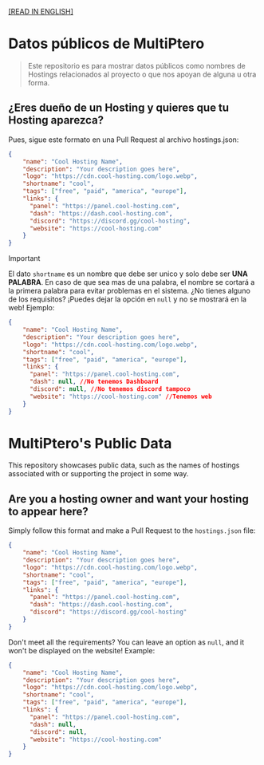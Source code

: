 [[READ IN ENGLISH]](https://github.com/MultiPtero/Public-Data/tree/main?tab=readme-ov-file#MultiPtero%27s%20Public%20Data)

# Datos públicos de MultiPtero
> Este repositorio es para mostrar datos públicos como nombres de Hostings relacionados al proyecto o que nos apoyan de alguna u otra forma. 
## ¿Eres dueño de un Hosting y quieres que tu Hosting aparezca?
Pues, sigue este formato en una Pull Request al archivo hostings.json:
```json
{
    "name": "Cool Hosting Name",
    "description": "Your description goes here",
    "logo": "https://cdn.cool-hosting.com/logo.webp",
    "shortname": "cool",
    "tags": ["free", "paid", "america", "europe"],
    "links": {
      "panel": "https://panel.cool-hosting.com",
      "dash": "https://dash.cool-hosting.com",
      "discord": "https://discord.gg/cool-hosting",
      "website": "https://cool-hosting.com"
    }
}
```
> [!IMPORTANT]
> El dato `shortname` es un nombre que debe ser unico y solo debe ser **UNA PALABRA**. En caso de que sea mas de una palabra, el nombre se cortará a la primera palabra para evitar problemas en el sistema.
¿No tienes alguno de los requisitos? ¡Puedes dejar la opción en `null` y no se mostrará en la web! Ejemplo:
```json
{
    "name": "Cool Hosting Name",
    "description": "Your description goes here",
    "logo": "https://cdn.cool-hosting.com/logo.webp",
    "shortname": "cool",
    "tags": ["free", "paid", "america", "europe"],
    "links": {
      "panel": "https://panel.cool-hosting.com",
      "dash": null, //No tenemos Dashboard
      "discord": null, //No tenemos discord tampoco
      "website": "https://cool-hosting.com" //Tenemos web
    }
}
```

# MultiPtero's Public Data

This repository showcases public data, such as the names of hostings associated with or supporting the project in some way.

## Are you a hosting owner and want your hosting to appear here?

Simply follow this format and make a Pull Request to the `hostings.json` file:
```json
{
    "name": "Cool Hosting Name",
    "description": "Your description goes here",
    "logo": "https://cdn.cool-hosting.com/logo.webp",
    "shortname": "cool",
    "tags": ["free", "paid", "america", "europe"],
    "links": {
      "panel": "https://panel.cool-hosting.com",
      "dash": "https://dash.cool-hosting.com",
      "discord": "https://discord.gg/cool-hosting"
    }
}
```

Don't meet all the requirements? You can leave an option as `null`, and it won't be displayed on the website! Example:
```json
{
    "name": "Cool Hosting Name",
    "description": "Your description goes here",
    "logo": "https://cdn.cool-hosting.com/logo.webp",
    "shortname": "cool",
    "tags": ["free", "paid", "america", "europe"],
    "links": {
      "panel": "https://panel.cool-hosting.com",
      "dash": null,
      "discord": null,
      "website": "https://cool-hosting.com"
    }
}
```
